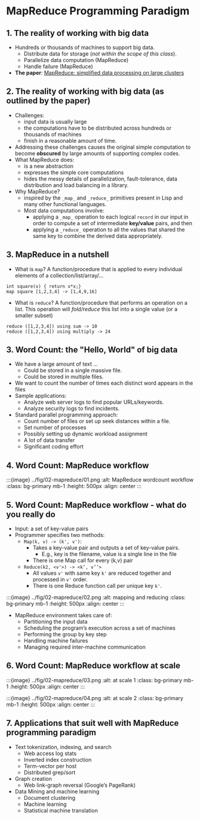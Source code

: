 # MapReduce Programming Paradigm

## 1. The reality of working with big data
- Hundreds or thousands of machines to support big data.​
  - Distribute data for storage (*not within the scope of this class*).
  - Parallelize data computation (MapReduce)​
  - Handle failure (MapReduce)​
- **The paper**: [MapReduce: simplified data processing on large clusters​](http://www.cs.amherst.edu/ccm/cs34/papers/p107-dean.pdf)




## 2. The reality of working with big data (as outlined by the paper)
- Challenges:
  - input data is usually large 
  - the computations have to be distributed across hundreds or thousands of machines
  - finish in a reasonable amount of time. 
- Addressing these challenges causes the original simple computation to become **obscured** by
large amounts of supporting complex codes.​
- What MapReduce does:
  - is a new abstraction 
  - expresses the simple core computations 
  - hides the messy details of parallelization, fault-tolerance, data distribution and 
  load balancing in a library. 
- Why MapReduce?
  - inspired by the `_map_` and `_reduce_` primitives present in Lisp and 
  many other functional languages. 
  - Most data computations involve: 
    - applying a `_map_` operation to each logical `record` in our input in order to compute 
    a set of intermediate **key/value** pairs, and then 
    - applying a `_reduce_` operation to all the values that shared the same key to combine 
    the derived data appropriately. 




## 3. MapReduce in a nutshell

- What is `map`? A function/procedure that is applied to every individual elements of a 
collection/list/array/…​

~~~
int square(x) { return x*x;}​
map square [1,2,3,4] -> [1,4,9,16]​
~~~


- What is `reduce`? A function/procedure that performs an operation on a list. This operation 
will *fold/reduce* this list into a single value (or a smaller subset)​

~~~ 
reduce ([1,2,3,4]) using sum -> 10​
reduce ([1,2,3,4]) using multiply -> 24​
~~~





## 3. Word Count: the "Hello, World" of big data

- We have a large amount of text ...
  - Could be stored in a single massive file. 
  - Could be stored in multiple files. 
- We want to count the number of times each distinct word appears in the files
- Sample applications:  
  - Analyze web server logs to find popular URLs/keywords. 
  - Analyze security logs to find incidents. ​
- Standard parallel programming approach:​
  - Count number of files​ or set up seek distances within a file. 
  - Set number of processes​
  - Possibly setting up dynamic workload assignment​
  - A lot of data transfer​
  - Significant coding effort​​




## 4. Word Count: MapReduce workflow

:::{image} ../fig/02-mapreduce/01.png
:alt: MapReduce wordcount workflow
:class: bg-primary mb-1
:height: 500px
:align: center
:::




## 5. Word Count: MapReduce workflow - what do you really do

- Input: a set of key-value pairs
- Programmer specifies two methods:
  - `Map(k, v) -> (k', v')`: 
    - Takes a key-value pair and outputs a set of key-value pairs.
      - E.g., key is the filename, value is a single line in the file
    - There is one Map call for every (k,v) pair
  - `Reduce(k2, <v'>) -> <k’, v’’>`
    - All values `v'` with same key `k'` are reduced together and processed 
    in `v'` order.
    - There is one Reduce function call per unique key `k'`.

:::{image} ../fig/02-mapreduce/02.png
:alt: mapping and reducing
:class: bg-primary mb-1
:height: 500px
:align: center
:::

- MapReduce environment takes care of:
  - Partitioning the input data
  - Scheduling the program’s execution across a set of machines
  - Performing the group by key step
  - Handling machine failures
  - Managing required inter-machine communication




## 6. Word Count: MapReduce workflow at scale

:::{image} ../fig/02-mapreduce/03.png
:alt: at scale 1
:class: bg-primary mb-1
:height: 500px
:align: center
:::

:::{image} ../fig/02-mapreduce/04.png
:alt: at scale 2
:class: bg-primary mb-1
:height: 500px
:align: center
:::


## 7. Applications that suit well with MapReduce programming paradigm

- Text tokenization, indexing, and search
  - Web access log stats
  - Inverted index construction
  - Term-vector per host
  - Distributed grep/sort
- Graph creation
  - Web link-graph reversal (Google’s PageRank)
- Data Mining and machine learning
  - Document clustering
  - Machine learning
  - Statistical machine translation



